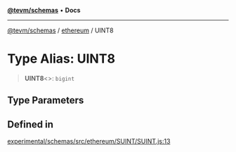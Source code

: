 [**@tevm/schemas**](../../README.md) • **Docs**

***

[@tevm/schemas](../../modules.md) / [ethereum](../README.md) / UINT8

# Type Alias: UINT8

> **UINT8**\<\>: `bigint`

## Type Parameters

## Defined in

[experimental/schemas/src/ethereum/SUINT/SUINT.js:13](https://github.com/qbzzt/tevm-monorepo/blob/main/experimental/schemas/src/ethereum/SUINT/SUINT.js#L13)
